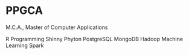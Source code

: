 # PPGCA
M.C.A., Master of Computer Applications

R Programming
Shinny
Phyton
PostgreSQL
MongoDB
Hadoop
Machine Learning
Spark

